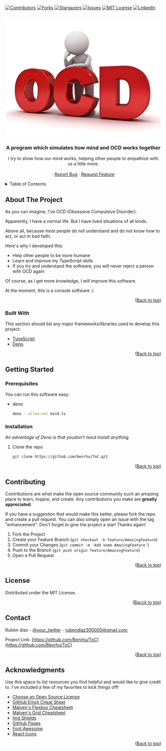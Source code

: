 <div id="top"></div>

[![Contributors][contributors-shield]][contributors-url]
[![Forks][forks-shield]][forks-url]
[![Stargazers][stars-shield]][stars-url]
[![Issues][issues-shield]][issues-url]
[![MIT License][license-shield]][license-url]
[![LinkedIn][linkedin-shield]][linkedin-url]


<!-- PROJECT LOGO -->
<br />
<div align="center">
    <img src="./src/assets/img/toc_logo.jpg" alt="Logo" >

  <h3 align="center">A program which simulates how mind and OCD works together</h3>

  <p align="center">
    I try to show how our mind works, helping other people to empathize with us a little more.
    <br />
    <br />
    ·
    <a href="https://github.com/Benrhu/TOC/issues">Report Bug</a>
    ·
    <a href="https://github.com/Benrhu/TOC/issues">Request Feature</a>
  </p>
</div>



<!-- TABLE OF CONTENTS -->
<details>
  <summary>Table of Contents</summary>
  <ol>
    <li>
      <a href="#about-the-project">About The Project</a>
      <ul>
        <li><a href="#built-with">Built With</a></li>
      </ul>
    </li>
    <li>
      <a href="#getting-started">Getting Started</a>
      <ul>
        <li><a href="#prerequisites">Prerequisites</a></li>
        <li><a href="#installation">Installation</a></li>
      </ul>
    </li>
    <li><a href="#usage">Usage</a></li>
    <li><a href="#roadmap">Roadmap</a></li>
    <li><a href="#contributing">Contributing</a></li>
    <li><a href="#license">License</a></li>
    <li><a href="#contact">Contact</a></li>
    <li><a href="#acknowledgments">Acknowledgments</a></li>
  </ol>
</details>



<!-- ABOUT THE PROJECT -->
## About The Project

As you can imagine, I've OCD (Obsessive Compulsive Disorder).

Apparently, I have a normal life. But I have lived situations of all kinds.

Above all, because most people do not understand and do not know how to act, or act in bad faith.

Here's why I developed this:
* Help other people to be more humane
* Learn and improve my TypeScript skills
* If you try and understand the software, you will never reject a person with OCD again

Of course, as I get more knowledge, I will improve this software.

At the moment, this is a console software :)

<p align="right">(<a href="#top">Back to top</a>)</p>



### Built With

This section should list any major frameworks/libraries used to develop this project:

* [TypeScript](https://www.typescriptlang.org/)
* [Deno](https://deno.land)

<p align="right">(<a href="#top">Back to top</a>)</p>



<!-- GETTING STARTED -->
## Getting Started

### Prerequisites

You can run this software easy:
* deno
  ```sh
  deno --allow-net mind.ts
  ```
  
### Installation

_An advantage of Deno is that youdon't need install anything._

1. Clone the repo
   ```sh
   git clone https://github.com/benrhu/ToC.git
   ```
<p align="right">(<a href="#top">Back to top</a>)</p>

<!-- CONTRIBUTING -->
## Contributing

Contributions are what make the open source community such an amazing place to learn, inspire, and create. Any contributions you make are **greatly appreciated**.

If you have a suggestion that would make this better, please fork the repo and create a pull request. You can also simply open an issue with the tag "enhancement".
Don't forget to give the project a star! Thanks again!

1. Fork the Project
2. Create your Feature Branch (`git checkout -b feature/AmazingFeature`)
3. Commit your Changes (`git commit -m 'Add some AmazingFeature'`)
4. Push to the Branch (`git push origin feature/AmazingFeature`)
5. Open a Pull Request

<p align="right">(<a href="#top">Back to top</a>)</p>



<!-- LICENSE -->
## License

Distributed under the MIT License.

<p align="right">(<a href="#top">Bacck to top</a>)</p>

<!-- CONTACT -->
## Contact

Rubén díaz - [@your_twitter](https://twitter.com/rubdh89) - rubendiaz300000@gmail.com

Project Link: [https://github.com/Benrhu/ToC](https://github.com/Benrhu/ToC)

<p align="right">(<a href="#top">Back to top</a>)</p>



<!-- ACKNOWLEDGMENTS -->
## Acknowledgments

Use this space to list resources you find helpful and would like to give credit to. I've included a few of my favorites to kick things off!

* [Choose an Open Source License](https://choosealicense.com)
* [GitHub Emoji Cheat Sheet](https://www.webpagefx.com/tools/emoji-cheat-sheet)
* [Malven's Flexbox Cheatsheet](https://flexbox.malven.co/)
* [Malven's Grid Cheatsheet](https://grid.malven.co/)
* [Img Shields](https://shields.io)
* [GitHub Pages](https://pages.github.com)
* [Font Awesome](https://fontawesome.com)
* [React Icons](https://react-icons.github.io/react-icons/search)

<p align="right">(<a href="#top">Back to top</a>)</p>



<!-- MARKDOWN LINKS & IMAGES -->
<!-- https://www.markdownguide.org/basic-syntax/#reference-style-links -->
[contributors-shield]: https://img.shields.io/github/contributors/othneildrew/Best-README-Template.svg?style=for-the-badge
[contributors-url]: https://github.com/othneildrew/Best-README-Template/graphs/contributors
[forks-shield]: https://img.shields.io/github/forks/othneildrew/Best-README-Template.svg?style=for-the-badge
[forks-url]: https://github.com/othneildrew/Best-README-Template/network/members
[stars-shield]: https://img.shields.io/github/stars/othneildrew/Best-README-Template.svg?style=for-the-badge
[stars-url]: https://github.com/othneildrew/Best-README-Template/stargazers
[issues-shield]: https://img.shields.io/github/issues/othneildrew/Best-README-Template.svg?style=for-the-badge
[issues-url]: https://github.com/othneildrew/Best-README-Template/issues
[license-shield]: https://img.shields.io/github/license/othneildrew/Best-README-Template.svg?style=for-the-badge
[license-url]: https://github.com/othneildrew/Best-README-Template/blob/master/LICENSE.txt
[linkedin-shield]: https://img.shields.io/badge/-LinkedIn-black.svg?style=for-the-badge&logo=linkedin&colorB=555
[linkedin-url]: https://linkedin.com/in/othneildrew
[product-screenshot]: images/screenshot.png